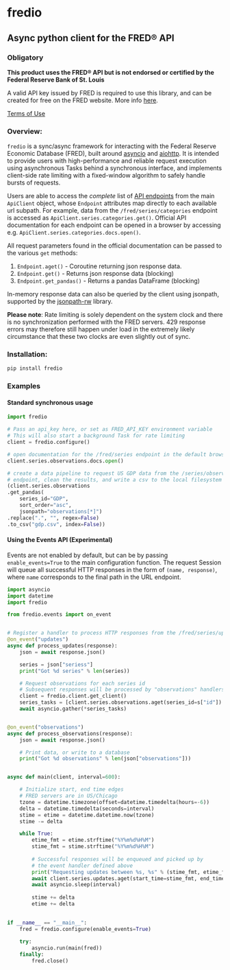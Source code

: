 # fredio
Async python client for the FRED® API
---

### Obligatory
**This product uses the FRED® API but is not endorsed or certified by the Federal Reserve Bank of St. Louis**

A valid API key issued by FRED is required to use this library, and can be created for free on the FRED website. More info [here](https://fred.stlouisfed.org/docs/api/api_key.html).

[Terms of Use](https://research.stlouisfed.org/docs/api/terms_of_use.html)

### Overview:
`fredio` is a sync/async framework for interacting with the Federal Reserve Economic Database (FRED), built around [asyncio](https://docs.python.org/3/library/asyncio.html) and [aiohttp](https://github.com/aio-libs/aiohttp). It is intended to provide users with high-performance and reliable request execution using asynchronous Tasks behind a synchronous interface, and implements client-side rate limiting with a fixed-window algorithm to safely handle bursts of requests.

Users are able to access the *complete* list of [API endpoints](https://fred.stlouisfed.org/docs/api/fred/#API) from the main `ApiClient` object, whose `Endpoint` attributes map directly to each available url subpath.
For example, data from the `/fred/series/categories` endpoint is accessed as `ApiClient.series.categories.get()`. Official API documentation for each endpoint can be opened in a browser by accessing e.g. `ApiClient.series.categories.docs.open()`.

All request parameters found in the official documentation can be passed to the various `get` methods:

1. `Endpoint.aget()` - Coroutine returning json response data.
2. `Endpoint.get()` - Returns json response data (blocking) 
3. `Endpoint.get_pandas()` - Returns a pandas DataFrame (blocking)

In-memory response data can also be queried by the client using jsonpath, supported by the [jsonpath-rw](https://github.com/kennknowles/python-jsonpath-rw) library.

**Please note**: Rate limiting is solely dependent on the system clock and there is no synchronization performed with the FRED servers. 429 response errors may therefore still happen under load in
the extremely likely circumstance that these two clocks are even slightly out of sync.

### Installation:
```bash
pip install fredio
```

### Examples

#### Standard synchronous usage

```python
import fredio

# Pass an api_key here, or set as FRED_API_KEY environment variable
# This will also start a background Task for rate limiting
client = fredio.configure()

# open documentation for the /fred/series endpoint in the default browser
client.series.observations.docs.open()

# create a data pipeline to request US GDP data from the /series/observations
# endpoint, clean the results, and write a csv to the local filesystem
(client.series.observations
.get_pandas(
    series_id="GDP",
    sort_order="asc",
    jsonpath="observations[*]")
.replace(".", "", regex=False)
.to_csv("gdp.csv", index=False))
```

#### Using the Events API (Experimental)
Events are not enabled by default, but can be by passing `enable_events=True` to
the main configuration function. The request Session will queue all successful HTTP responses
in the form of `(name, response)`, where `name` corresponds to the final path in the URL endpoint.

```python
import asyncio
import datetime
import fredio

from fredio.events import on_event


# Register a handler to process HTTP responses from the /fred/series/updates endpoint
@on_event("updates")
async def process_updates(response):
    json = await response.json()

    series = json["seriess"]
    print("Got %d series" % len(series))

    # Request observations for each series id
    # Subsequent responses will be processed by "observations" handlers
    client = fredio.client.get_client()
    series_tasks = [client.series.observations.aget(series_id=s["id"]) for s in series]
    await asyncio.gather(*series_tasks)


@on_event("observations")
async def process_observations(response):
    json = await response.json()

    # Print data, or write to a database
    print("Got %d observations" % len(json["observations"]))


async def main(client, interval=600):

    # Initialize start, end time edges
    # FRED servers are in US/Chicago
    tzone = datetime.timezone(offset=datetime.timedelta(hours=-6))
    delta = datetime.timedelta(seconds=interval)
    stime = etime = datetime.datetime.now(tzone)
    stime -= delta

    while True:
        etime_fmt = etime.strftime("%Y%m%d%H%M")
        stime_fmt = stime.strftime("%Y%m%d%H%M")
        
        # Successful responses will be enqueued and picked up by
        # the event handler defined above
        print("Requesting updates between %s, %s" % (stime_fmt, etime_fmt))
        await client.series.updates.aget(start_time=stime_fmt, end_time=etime_fmt)
        await asyncio.sleep(interval)
        
        stime += delta
        etime += delta
        

if __name__ == "__main__":
    fred = fredio.configure(enable_events=True)
    
    try:
        asyncio.run(main(fred))
    finally:
        fred.close()
```
